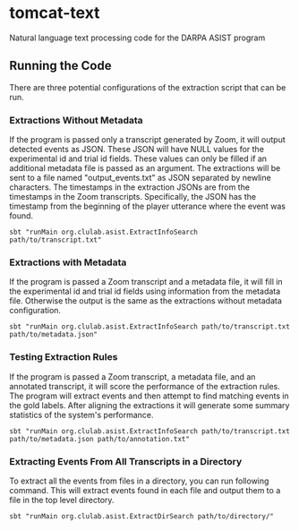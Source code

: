 tomcat-text
===========

Natural language text processing code for the DARPA ASIST program


Running the Code
----------------

There are three potential configurations of the extraction script that can be
run.

### Extractions Without Metadata

If the program is passed only a transcript generated by Zoom, it will output
detected events as JSON. These JSON will have NULL values for the experimental
id and trial id fields. These values can only be filled if an additional
metadata file is passed as an argument. The extractions will be sent to a file
named "output\_events.txt" as JSON separated by newline characters. The
timestamps in the extraction JSONs are from the timestamps in the Zoom
transcripts. Specifically, the JSON has the timestamp from the beginning of the
player utterance where the event was found.

```
sbt "runMain org.clulab.asist.ExtractInfoSearch path/to/transcript.txt"
```

### Extractions with Metadata

If the program is passed a Zoom transcript and a metadata file, it will fill in
the experimental id and trial id fields using information from the metadata
file. Otherwise the output is the same as the extractions without metadata
configuration.

```
sbt "runMain org.clulab.asist.ExtractInfoSearch path/to/transcript.txt path/to/metadata.json"
```

### Testing Extraction Rules

If the program is passed a Zoom transcript, a metadata file, and an annotated
transcript, it will score the performance of the extraction rules. The program
will extract events and then attempt to find matching events in the gold
labels. After aligning the extractions it will generate some summary statistics
of the system's performance.

```
sbt "runMain org.clulab.asist.ExtractInfoSearch path/to/transcript.txt path/to/metadata.json path/to/annotation.txt"
```

### Extracting Events From All Transcripts in a Directory

To extract all the events from files in a directory, you can run following
command. This will extract events found in each file and output them to a file
in the top level directory.

```
sbt "runMain org.clulab.asist.ExtractDirSearch path/to/directory/"
```
